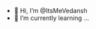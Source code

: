 - 👋 Hi, I’m @ItsMeVedansh
- 🌱 I’m currently learning ...

<!---
ItsMeVedansh/ItsMeVedansh is a ✨ special ✨ repository because its `README.md` (this file) appears on your GitHub profile.
You can click the Preview link to take a look at your changes.
--->
